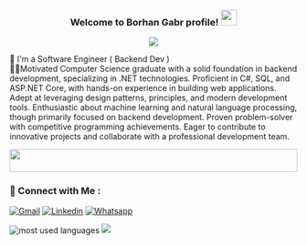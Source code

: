 <h3 align="center">
  Welcome to Borhan Gabr profile!
  <img src="https://media.giphy.com/media/hvRJCLFzcasrR4ia7z/giphy.gif" width="28">
</h3>

<!-- Typing SVG by DenverCoder1 - https://github.com/DenverCoder1/readme-typing-svg -->
<p align="center">
  <a href="https://github.com/DenverCoder1/readme-typing-svg"><img src="https://readme-typing-svg.herokuapp.com/?lines=Software%20developer;Always%20learning%20new%20things&font=Fira%20Code&center=true&width=440&height=45&color=f75c7e&vCenter=true&size=22"></a>
</p> 


🏢 I'm a Software Engineer ( Backend Dev ) <br>
👨‍💻Motivated Computer Science graduate with a solid foundation in backend development, specializing in .NET
technologies. Proficient in C#, SQL, and ASP.NET Core, with hands-on experience in building web applications.
Adept at leveraging design patterns, principles, and modern development tools. Enthusiastic about machine learning
and natural language processing, though primarily focused on backend development. Proven problem-solver with
competitive programming achievements. Eager to contribute to innovative projects and collaborate with a
professional development team. <br>


<img src="https://github.com/Govindv7555/Govindv7555/blob/main/49e76e0596857673c5c80c85b84394c1.gif" width=100% height=40px>

 ### 🔗 Connect with Me :
[![Gmail](https://img.shields.io/badge/Gmail-D14836?style=for-the-badge&logo=gmail&logoColor=white&link=mailto:khaledradwan96@gmail.com)](mailto:borhangabr1@gmail.com)
[![Linkedin](https://img.shields.io/badge/LinkedIn-0077B5?style=for-the-badge&logo=linkedin&logoColor=white
)](https://www.linkedin.com/in/borhan-gabr-9b8990288/)
[![Whatsapp](https://img.shields.io/badge/-Whatsapp-075e54?style=for-the-badge&logo=Whatsapp&logoColor=white)](https://api.whatsapp.com/send?phone=201153506239)


<img align="center" src="https://github-readme-stats.vercel.app/api/top-langs?username=khaledradwan96&show_icons=true&locale=en&layout=compact&theme=radical" alt="most used languages" />

<a href="https://komarev.com/ghpvc/?username=khaledradwan96&style=for-the-badge">
    <img src="https://komarev.com/ghpvc/?username=khaledradwan96&style=for-the-badge">
</a>
